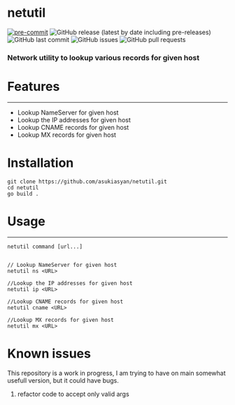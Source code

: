 # netutil

[![pre-commit](https://img.shields.io/badge/pre--commit-enabled-brightgreen?logo=pre-commit)](https://github.com/pre-commit/pre-commit)
![GitHub release (latest by date including pre-releases)](https://img.shields.io/github/v/release/asukiasyan/netutil?include_prereleases)
![GitHub last commit](https://img.shields.io/github/last-commit/asukiasyan/netutil)
![GitHub issues](https://img.shields.io/github/issues-raw/asukiasyan/netutil)
![GitHub pull requests](https://img.shields.io/github/issues-pr/asukiasyan/netutil)

### Network utility to lookup various records for given host

# Features
---------

* Lookup NameServer for given host
* Lookup the IP addresses for given host
* Lookup CNAME records for given host
* Lookup MX records for given host


# Installation
```
git clone https://github.com/asukiasyan/netutil.git
cd netutil
go build .

```

# Usage
-------


```
netutil command [url...]


// Lookup NameServer for given host
netutil ns <URL>

//Lookup the IP addresses for given host
netutil ip <URL>

//Lookup CNAME records for given host
netutil cname <URL>

//Lookup MX records for given host
netutil mx <URL>

```

# Known issues

This repository is a work in progress, I am trying to have on main somewhat usefull version, but it could have bugs.

1. refactor code to accept only valid args